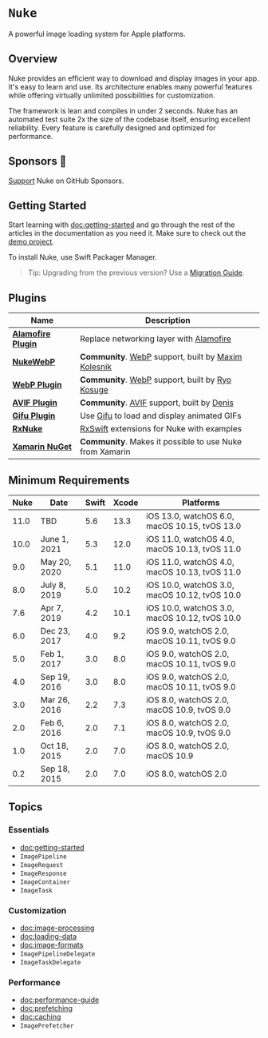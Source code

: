 # ``Nuke``

A powerful image loading system for Apple platforms.

## Overview

Nuke provides an efficient way to download and display images in your app. It's easy to learn and use. Its architecture enables many powerful features while offering virtually unlimited possibilities for customization.

The framework is lean and compiles in under 2 seconds. Nuke has an automated test suite 2x the size of the codebase itself, ensuring excellent reliability. Every feature is carefully designed and optimized for performance.

## Sponsors 💖

[Support](https://github.com/sponsors/kean) Nuke on GitHub Sponsors.

## Getting Started

Start learning with <doc:getting-started> and go through the rest of the articles in the documentation as you need it. Make sure to check out the [demo project](https://github.com/kean/NukeDemo).

To install Nuke, use Swift Packager Manager.

> Tip: Upgrading from the previous version? Use a [Migration Guide](https://github.com/kean/Nuke/tree/master/Documentation/Migrations).

## Plugins

|Name|Description|
|--|--|
|[**Alamofire Plugin**](https://github.com/kean/Nuke-Alamofire-Plugin)|Replace networking layer with [Alamofire](https://github.com/Alamofire/Alamofire)|
|[**NukeWebP**](https://github.com/makleso6/NukeWebP)| **Community**. [WebP](https://developers.google.com/speed/webp/) support, built by [Maxim Kolesnik](https://github.com/makleso6)|
|[**WebP Plugin**](https://github.com/ryokosuge/Nuke-WebP-Plugin)| **Community**. [WebP](https://developers.google.com/speed/webp/) support, built by [Ryo Kosuge](https://github.com/ryokosuge)|
|[**AVIF Plugin**](https://github.com/delneg/Nuke-AVIF-Plugin)| **Community**. [AVIF](https://caniuse.com/avif) support, built by [Denis](https://github.com/delneg)|
|[**Gifu Plugin**](https://github.com/kean/Nuke-Gifu-Plugin)|Use [Gifu](https://github.com/kaishin/Gifu) to load and display animated GIFs|
|[**RxNuke**](https://github.com/kean/RxNuke)|[RxSwift](https://github.com/ReactiveX/RxSwift) extensions for Nuke with examples|
|[**Xamarin NuGet**](https://github.com/roubachof/Xamarin.Forms.Nuke)| **Community**. Makes it possible to use Nuke from Xamarin|

## Minimum Requirements

| Nuke | Date         | Swift | Xcode | Platforms                                     |
|------|--------------|-------|-------|-----------------------------------------------|
| 11.0 | TBD          | 5.6   | 13.3  | iOS 13.0, watchOS 6.0, macOS 10.15, tvOS 13.0 |
| 10.0 | June 1, 2021 | 5.3   | 12.0  | iOS 11.0, watchOS 4.0, macOS 10.13, tvOS 11.0 |
| 9.0  | May 20, 2020 | 5.1   | 11.0  | iOS 11.0, watchOS 4.0, macOS 10.13, tvOS 11.0 |
| 8.0  | July 8, 2019 | 5.0   | 10.2  | iOS 10.0, watchOS 3.0, macOS 10.12, tvOS 10.0 |
| 7.6  | Apr 7, 2019  | 4.2   | 10.1  | iOS 10.0, watchOS 3.0, macOS 10.12, tvOS 10.0 |
| 6.0  | Dec 23, 2017 | 4.0   | 9.2   | iOS 9.0, watchOS 2.0, macOS 10.11, tvOS 9.0   |
| 5.0  | Feb 1, 2017  | 3.0   | 8.0   | iOS 9.0, watchOS 2.0, macOS 10.11, tvOS 9.0   |
| 4.0  | Sep 19, 2016 | 3.0   | 8.0   | iOS 9.0, watchOS 2.0, macOS 10.11, tvOS 9.0   |
| 3.0  | Mar 26, 2016 | 2.2   | 7.3   | iOS 8.0, watchOS 2.0, macOS 10.9, tvOS 9.0    |
| 2.0  | Feb 6, 2016  | 2.0   | 7.1   | iOS 8.0, watchOS 2.0, macOS 10.9, tvOS 9.0    |
| 1.0  | Oct 18, 2015 | 2.0   | 7.0   | iOS 8.0, watchOS 2.0, macOS 10.9              |
| 0.2  | Sep 18, 2015 | 2.0   | 7.0   | iOS 8.0, watchOS 2.0                          |

## Topics

### Essentials

- <doc:getting-started>
- ``ImagePipeline``
- ``ImageRequest``
- ``ImageResponse``
- ``ImageContainer``
- ``ImageTask``

### Customization

- <doc:image-processing>
- <doc:loading-data>
- <doc:image-formats>
- ``ImagePipelineDelegate``
- ``ImageTaskDelegate``

### Performance

- <doc:performance-guide>
- <doc:prefetching>
- <doc:caching>
- ``ImagePrefetcher``
